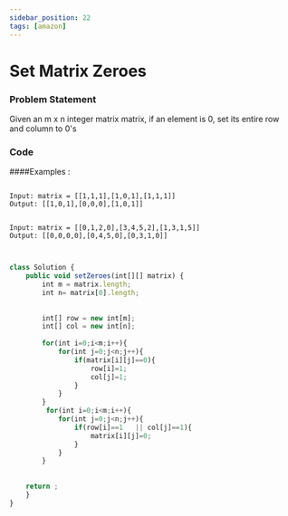 ```yaml
---
sidebar_position: 22
tags: [amazon]
---
```


# Set Matrix Zeroes

### Problem Statement

Given an m x n integer matrix matrix, if an element is 0, set its entire row and column to 0's
### Code


####Examples :

```

Input: matrix = [[1,1,1],[1,0,1],[1,1,1]]
Output: [[1,0,1],[0,0,0],[1,0,1]]


Input: matrix = [[0,1,2,0],[3,4,5,2],[1,3,1,5]]
Output: [[0,0,0,0],[0,4,5,0],[0,3,1,0]]


```
```jsx title="Java Code"

class Solution {
    public void setZeroes(int[][] matrix) {
        int m = matrix.length;
        int n= matrix[0].length;
        
        
        int[] row = new int[m];
        int[] col = new int[n];
        
        for(int i=0;i<m;i++){
            for(int j=0;j<n;j++){
                if(matrix[i][j]==0){
                    row[i]=1;
                    col[j]=1;
                }
            }
        }
         for(int i=0;i<m;i++){
            for(int j=0;j<n;j++){
                if(row[i]==1   || col[j]==1){
                    matrix[i][j]=0;
                }
            }
        }
          
        
    return ;
    }
}




```
